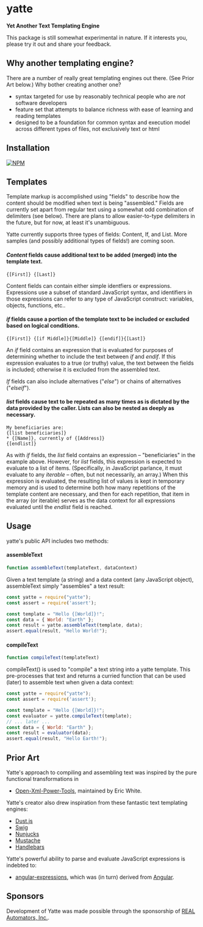 yatte
=====

**Yet Another Text Templating Engine**

This package is still somewhat experimental in nature. If it interests you, please try it out and share your feedback.

Why another templating engine?
------------------------------

There are a number of really great templating engines out there. (See Prior Art below.) Why bother creating another one?
* syntax targeted for use by reasonably technical people who are _not_ software developers
* feature set that attempts to balance richness with ease of learning and reading templates
* designed to be a foundation for common syntax and execution model across different types of files, not exclusively text or html

Installation
------------

[![NPM](https://nodei.co/npm/yatte.png)](https://nodei.co/npm/yatte/)

Templates
---------

Template markup is accomplished using "fields" to describe how the content should be modified when text is being "assembled." Fields are currently set apart from regular text using a somewhat odd combination of delimiters (see below). There are plans to allow easier-to-type delimiters in the future, but for now, at least it's unambiguous.

Yatte currently supports three types of fields: Content, If, and List. More samples (and possibly additional types of fields!) are coming soon.

#### _Content_ fields cause additional text to be added (merged) into the template text.
```
{[First]} {[Last]}
```

Content fields can contain either simple identfiers or expressions. Expressions use a subset of standard JavaScript syntax, and identifiers in those expressions can refer to any type of JavaScript construct: variables, objects, functions, etc..

#### _if_ fields cause a portion of the template text to be included or excluded based on logical conditions.
```
{[First]} {[if Middle]}{[Middle]} {[endif]}{[Last]}
```

An _if_ field contains an expression that is evaluated for purposes of determining whether to include the text between _if_ and _endif_.  If this expression evaluates to a true (or truthy) value, the text between the fields is included; otherwise it is excluded from the assembled text.

_If_ fields can also include alternatives ("_else_") or chains of alternatives ("_elseif_").

#### _list_ fields cause text to be repeated as many times as is dictated by the data provided by the caller. Lists can also be nested as deeply as necessary. 
```
My beneficiaries are:
{[list beneficiaries]}
* {[Name]}, currently of {[Address]}
{[endlist]}
```

As with _if_ fields, the _list_ field contains an expression – "beneficiaries" in the example above. However, for _list_ fields, this expression is expected to evaluate to a list of items.  (Specifically, in JavaScript parlance, it must evaluate to any _iterable_ – often, but not necessarily, an array.)  When this expression is evaluated, the resulting list of values is kept in temporary memory and is used to determine both how many repetitions of the template content are necessary, and then for each repetition, that item in the array (or iterable) serves as the data context for all expressions evaluated until the _endlist_ field is reached.

Usage
-----

yatte's public API includes two methods:

#### assembleText
```javascript
function assembleText(templateText, dataContext)
```
Given a text template (a string) and a data context (any JavaScript object), assembleText simply "assembles" a text result:

```javascript
const yatte = require("yatte");
const assert = require('assert');

const template = "Hello {[World]}!";
const data = { World: "Earth" };
const result = yatte.assembleText(template, data);
assert.equal(result, "Hello World!");
```

#### compileText
```javascript
function compileText(templateText)
```
compileText() is used to "compile" a text string into a yatte template. This pre-processes that text and returns a curried function that can be used (later) to assemble text when given a data context:

```javascript
const yatte = require("yatte");
const assert = require('assert');

const template = "Hello {[World]}!";
const evaluator = yatte.compileText(template);
// ... later ...
const data = { World: "Earth" };
const result = evaluator(data);
assert.equal(result, "Hello Earth!");
```

Prior Art
---------

Yatte's approach to compiling and assembling text was inspired by the pure functional transformations in
* [Open-Xml-Power-Tools](https://github.com/EricWhiteDev/Open-Xml-PowerTools), maintained by Eric White.

Yatte's creator also drew inspiration from these fantastic text templating engines:
* [Dust.js](https://www.dustjs.com/)
* [Swig](http://node-swig.github.io/swig-templates/)
* [Nunjucks](https://mozilla.github.io/nunjucks/)
* [Mustache](https://mustache.github.io/)
* [Handlebars](https://handlebarsjs.com/)

Yatte's powerful ability to parse and evaluate JavaScript expressions is indebted to:
* [angular-expressions](https://github.com/peerigon/angular-expressions#readme), which was (in turn) derived from [Angular](https://angular.io/).

Sponsors
--------

Development of Yatte was made possible through the sponsorship of [REAL Automators, Inc.](https://realautomators.com/).